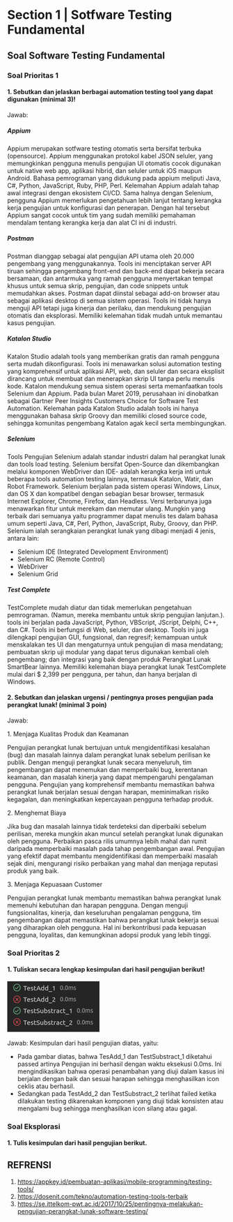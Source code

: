 # Section 1 | Sotfware Testing Fundamental

## Soal Software Testing Fundamental

### Soal Prioritas 1
#### 1. Sebutkan dan jelaskan berbagai automation testing tool yang dapat digunakan (minimal 3)!

Jawab:
##### Appium
Appium merupakan sotfware testing otomatis serta bersifat terbuka (opensource). Appium menggunakan protokol kabel JSON seluler, yang memungkinkan pengguna menulis pengujian UI otomatis cocok digunakan untuk native web app, aplikasi hibrid, dan seluler untuk iOS maupun Android. Bahasa pemrograman yang didukung pada appium meliputi Java, C#, Python, JavaScript, Ruby, PHP, Perl. Kelemahan Appium adalah tahap awal integrasi dengan ekosistem CI/CD. Sama halnya dengan Selenium, pengguna Appium memerlukan pengetahuan lebih lanjut tentang kerangka kerja pengujian untuk konfigurasi dan penerapan. Dengan hal tersebut Appium sangat cocok untuk tim yang sudah memiliki pemahaman mendalam tentang kerangka kerja dan alat CI ini di industri.

##### Postman
Postman dianggap sebagai alat pengujian API utama oleh 20.000 pengembang yang menggunakannya. Tools ini menciptakan server API tiruan sehingga pengembang front-end dan back-end dapat bekerja secara bersamaan, dan antarmuka yang ramah pengguna menyertakan tempat khusus untuk semua skrip, pengujian, dan code snippets untuk memudahkan akses. Postman dapat diinstal sebagai add-on browser atau sebagai aplikasi desktop di semua sistem operasi. Tools ini tidak hanya menguji API tetapi juga kinerja dan perilaku, dan mendukung pengujian otomatis dan eksplorasi. Memiliki kelemahan tidak mudah untuk memantau kasus pengujian.

##### Katalon Studio
Katalon Studio adalah tools yang memberikan gratis dan ramah pengguna serta mudah dikonfigurasi. Tools ini menawarkan solusi automation testing yang komprehensif untuk aplikasi API, web, dan seluler dan secara eksplisit dirancang untuk membuat dan menerapkan skrip UI tanpa perlu menulis kode. Katalon mendukung semua sistem operasi serta memanfaatkan tools Selenium dan Appium. Pada bulan Maret 2019, perusahaan ini dinobatkan sebagai Gartner Peer Insights Customers Choice for Software Test Automation. Kelemahan pada Katalon Studio adalah tools ini hanya menggunakan bahasa skrip Groovy dan memiliki closed source code, sehingga komunitas pengembang Katalon agak kecil serta membingungkan.

##### Selenium
Tools Pengujian Selenium adalah standar industri dalam hal perangkat lunak dan tools load testing. Selenium bersifat Open-Source dan dikembangkan melalui komponen WebDriver dan IDE- adalah kerangka kerja inti untuk beberapa tools automation testing lainnya, termasuk Katalon, Watir, dan Robot Framework. Selenium berjalan pada sistem operasi Windows, Linux, dan OS X dan kompatibel dengan sebagian besar browser, termasuk Internet Explorer, Chrome, Firefox, dan Headless. Versi terbarunya juga menawarkan fitur untuk merekam dan memutar ulang. Mungkin yang terbaik dari semuanya yaitu programmer dapat menulis tes dalam bahasa umum seperti Java, C#, Perl, Python, JavaScript, Ruby, Groovy, dan PHP. Selenium ialah serangkaian perangkat lunak yang dibagi menjadi 4 jenis, antara lain:  
- Selenium IDE (Integrated Development Environment)
- Selenium RC (Remote Control)
- WebDriver
- Selenium Grid

##### Test Complete
TestComplete mudah diatur dan tidak memerlukan pengetahuan pemrograman. (Namun, mereka membantu untuk skrip pengujian lanjutan.). tools ini berjalan pada JavaScript, Python, VBScript, JScript, Delphi, C++, dan C#. Tools ini berfungsi di Web, seluler, dan desktop. Tools ini juga dilengkapi pengujian GUI, fungsional, dan regresif; kemampuan untuk menskalakan tes UI dan mengaturnya untuk pengujian di masa mendatang; pembuatan skrip uji modular yang dapat terus digunakan kembali oleh pengembang; dan integrasi yang baik dengan produk Perangkat Lunak SmartBear lainnya. Memiliki kelemahan biaya perangkat lunak TestComplete mulai dari $ 2,399 per pengguna, per tahun, dan hanya berjalan di Windows.

#### 2. Sebutkan dan jelaskan urgensi / pentingnya proses pengujian pada perangkat lunak! (minimal 3 poin)

Jawab: 
<aside>
1. Menjaga Kualitas Produk dan Keamanan

Pengujian perangkat lunak bertujuan untuk mengidentifikasi kesalahan (bug) dan masalah lainnya dalam perangkat lunak sebelum perilisan ke publik. Dengan menguji perangkat lunak secara menyeluruh, tim pengembangan dapat menemukan dan memperbaiki bug, kerentanan keamanan, dan masalah kinerja yang dapat mempengaruhi pengalaman pengguna. Pengujian yang komprehensif membantu memastikan bahwa perangkat lunak berjalan sesuai dengan harapan, meminimalkan risiko kegagalan, dan meningkatkan kepercayaan pengguna terhadap produk.
</aside>

<aside>
2. Menghemat Biaya

Jika bug dan masalah lainnya tidak terdeteksi dan diperbaiki sebelum perilisan, mereka mungkin akan muncul setelah perangkat lunak digunakan oleh pengguna. Perbaikan pasca rilis umumnya lebih mahal dan rumit daripada memperbaiki masalah pada tahap pengembangan awal. Pengujian yang efektif dapat membantu mengidentifikasi dan memperbaiki masalah sejak dini, mengurangi risiko perbaikan yang mahal dan menjaga reputasi produk yang baik.
</aside>

<aside>
3. Menjaga Kepuasaan Customer

Pengujian perangkat lunak membantu memastikan bahwa perangkat lunak memenuhi kebutuhan dan harapan pengguna. Dengan menguji fungsionalitas, kinerja, dan keseluruhan pengalaman pengguna, tim pengembangan dapat memastikan bahwa perangkat lunak bekerja sesuai yang diharapkan oleh pengguna. Hal ini berkontribusi pada kepuasan pengguna, loyalitas, dan kemungkinan adopsi produk yang lebih tinggi.
</aside>

### Soal Prioritas 2
#### 1. Tuliskan secara lengkap kesimpulan dari hasil pengujian berikut!
![Image](https://github.com/TasyaFitriaAnggraini/QE_Tasya-Fitria-Anggraini/blob/main/1_Software%20Testing%20Fundamental/Screenshot/Screenshot%20from%202023-01-02%2007-37-07.png)

Jawab: 
Kesimpulan dari hasil pengujian diatas, yaitu:
-   Pada gambar diatas, bahwa TesAdd_1 dan TestSubstract_1 diketahui passed artinya Pengujian ini berhasil dengan waktu eksekusi 0.0ms. Ini mengindikasikan bahwa operasi penambahan yang diuji dalam kasus ini berjalan dengan baik dan sesuai harapan sehingga menghasilkan icon ceklis atau berhasil.
-   Sedangkan pada TestAdd_2 dan TestSubstract_2 terlihat failed ketika dilakukan testing dikarenakan komponen yang diuji tidak konsisten atau mengalami bug sehingga menghasilkan icon silang atau gagal.

### Soal Eksplorasi
#### 1. Tulis kesimpulan dari hasil pengujian berikut.


























## REFRENSI
1. https://appkey.id/pembuatan-aplikasi/mobile-programming/testing-tools/ 
1. https://dosenit.com/tekno/automation-testing-tools-terbaik 
1. https://se.ittelkom-pwt.ac.id/2017/10/25/pentingnya-melakukan-pengujian-perangkat-lunak-software-testing/ 